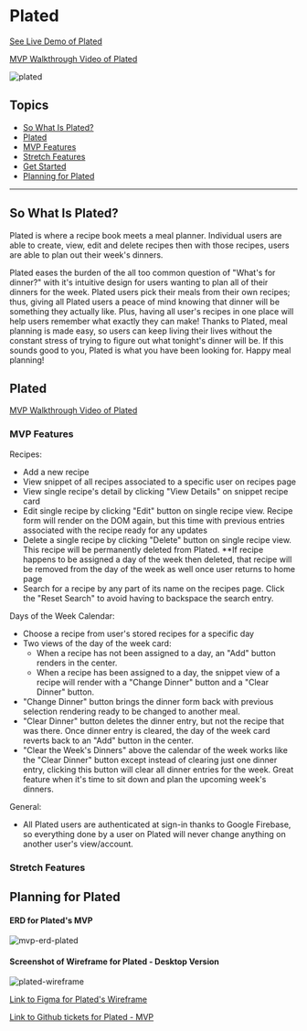 # Plated

[See Live Demo of Plated](https://drt-next-js-template.netlify.app/)

[MVP Walkthrough Video of Plated](https://www.loom.com/share/03426504f24b464fbf3173efa2a3dc09)

![plated](https://user-images.githubusercontent.com/98675776/189264541-3c4b2291-8177-4b83-9721-4f1f9705a794.png)

## Topics
- [So What Is Plated?](#so-what-is-plated)
- [Plated](#plated)
- [MVP Features](#mvp-features)
- [Stretch Features](#stretch-features)
- [Get Started](#get-started)
- [Planning for Plated](#planning-for-plated)
___
## So What Is Plated?
Plated is where a recipe book meets a meal planner. Individual users are able to create, view, edit and delete recipes then with those recipes, users are able to plan out their week's dinners. 

Plated eases the burden of the all too common question of "What's for dinner?" with it's intuitive design for users wanting to plan all of their dinners for the week. Plated users pick their meals from their own recipes; thus, giving all Plated users a peace of mind knowing that dinner will be something they actually like. Plus, having all user's recipes in one place will help users remember what exactly they can make! Thanks to Plated, meal planning is made easy, so users can keep living their lives without the constant stress of trying to figure out what tonight's dinner will be. If this sounds good to you, Plated is what you have been looking for. Happy meal planning!
## Plated

[MVP Walkthrough Video of Plated](https://www.loom.com/share/03426504f24b464fbf3173efa2a3dc09)

### MVP Features

Recipes:
- Add a new recipe
- View snippet of all recipes associated to a specific user on recipes page
- View single recipe's detail by clicking "View Details" on snippet recipe card
- Edit single recipe by clicking "Edit" button on single recipe view. Recipe form will render on the DOM again, but this time with previous entries associated with the recipe ready for any updates
- Delete a single recipe by clicking "Delete" button on single recipe view. This recipe will be permanently deleted from Plated. **If recipe happens to be assigned a day of the week then deleted, that recipe will be removed from the day of the week as well once user returns to home page
- Search for a recipe by any part of its name on the recipes page. Click the "Reset Search" to avoid having to backspace the search entry.

Days of the Week Calendar:
- Choose a recipe from user's stored recipes for a specific day
- Two views of the day of the week card:
    - When a recipe has not been assigned to a day, an "Add" button renders in the center.
    - When a recipe has been assigned to a day, the snippet view of a recipe will render with a "Change Dinner" button and a "Clear Dinner" button.
- "Change Dinner" button brings the dinner form back with previous selection rendering ready to be changed to another meal.
- "Clear Dinner" button deletes the dinner entry, but not the recipe that was there. Once dinner entry is cleared, the day of the week card reverts back to an "Add" button in the center.
- "Clear the Week's Dinners" above the calendar of the week works like the "Clear Dinner" button except instead of clearing just one dinner entry, clicking this button will clear all dinner entries for the week. Great feature when it's time to sit down and plan the upcoming week's dinners.

General:
- All Plated users are authenticated at sign-in thanks to Google Firebase, so everything done by a user on Plated will never change anything on another user's view/account.

### Stretch Features

## Planning for Plated

#### ERD for Plated's MVP
![mvp-erd-plated](https://user-images.githubusercontent.com/98675776/189425881-3e240407-ff16-49ef-ad8c-895c557c8e04.png)

#### Screenshot of Wireframe for Plated - Desktop Version
![plated-wireframe](https://user-images.githubusercontent.com/98675776/189426940-3fccdab8-a6d8-40fb-9cd8-87ab9cdb2e02.png)

[Link to Figma for Plated's Wireframe](https://www.figma.com/file/InVac86MKqy9v3mHxYpQm3/Plated-Front-End-Capstone?node-id=0%3A1)

[Link to Github tickets for Plated - MVP](https://github.com/scamp925/Plated-Front-End-Capstone/issues?page=1&q=is%3Aissue+is%3Aclosed)
